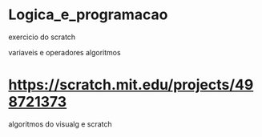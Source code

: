 # Logica_e_programacao
exercicio do scratch

variaveis e operadores algoritmos
# https://scratch.mit.edu/projects/498721373
algoritmos do visualg e scratch

